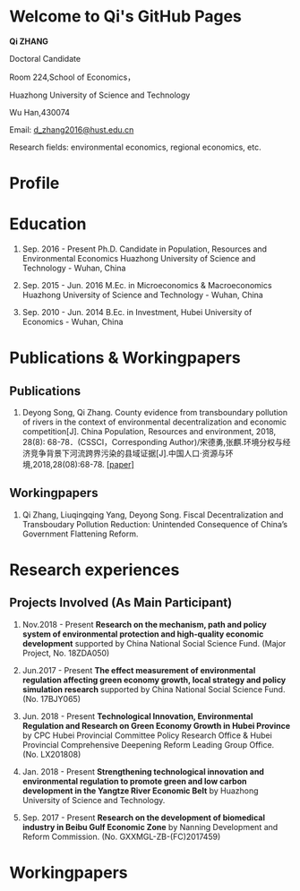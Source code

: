 # Welcome to Qi's GitHub Pages
**Qi ZHANG**

Doctoral Candidate

Room 224,School of Economics，

Huazhong University of Science and Technology

Wu Han,430074

Email: d_zhang2016@hust.edu.cn

Research fields: environmental economics, regional economics, etc.

# Profile

# Education
 
1. Sep. 2016 - Present        Ph.D. Candidate in Population, Resources and Environmental Economics  Huazhong University of Science and Technology - Wuhan, China 

2. Sep. 2015 - Jun. 2016    M.Ec. in Microeconomics & Macroeconomics  Huazhong University of Science and Technology - Wuhan, China

3. Sep. 2010 - Jun. 2014    B.Ec. in Investment, Hubei University of Economics - Wuhan, China 


# Publications & Workingpapers
## Publications
1. Deyong Song, Qi Zhang. County evidence from transboundary pollution of rivers in the context of environmental decentralization and economic competition[J]. China Population, Resources and environment, 2018, 28(8): 68-78．(CSSCI，Corresponding Author)/宋德勇,张麒.环境分权与经济竞争背景下河流跨界污染的县域证据[J].中国人口·资源与环境,2018,28(08):68-78. [[paper]](http://kns.cnki.net/KCMS/detail/detail.aspx?dbcode=CJFQ&dbname=CJFDLAST2018&filename=ZGRZ201808008&uid=WEEvREcwSlJHSldRa1FhdXNXaEd2UnVvNXVVNFR1VkJObHViaExkYmpHQT0=$9A4hF_YAuvQ5obgVAqNKPCYcEjKensW4IQMovwHtwkF4VYPoHbKxJw!!&v=MTE2MTMzcVRyV00xRnJDVVJMT2ZZdVptRnkzblY3cktQeXJaZExHNEg5bk1wNDlGYklSOGVYMUx1eFlTN0RoMVQ=)

## Workingpapers
1. Qi Zhang, Liuqingqing Yang, Deyong Song. Fiscal Decentralization and Transboudary Pollution Reduction: Unintended Consequence of China’s Government Flattening Reform. 



# Research experiences
## Projects Involved (As Main Participant)
1. Nov.2018 - Present  **Research on the mechanism, path and policy system of environmental protection and high-quality economic development** supported by China National Social Science Fund. (Major Project, No. 18ZDA050) 
1. Jun.2017 - Present  **The effect measurement of environmental regulation affecting green economy growth, local strategy and policy simulation research** supported by China National Social Science Fund. (No. 17BJY065)

3. Jun. 2018 - Present **Technological Innovation, Environmental Regulation and Research on Green Economy Growth in Hubei Province** by CPC Hubei Provincial Committee Policy Research Office & Hubei Provincial Comprehensive Deepening Reform Leading Group Office. (No. LX201808)

4. Jan. 2018 - Present   **Strengthening technological innovation and environmental regulation to promote green and low carbon development in the Yangtze River Economic Belt** by Huazhong University of Science and Technology.

5. Sep. 2017 - Present   **Research on the development of biomedical industry in Beibu Gulf Economic Zone** by Nanning Development and Reform Commission. (No. GXXMGL-ZB-(FC)2017459)



# Workingpapers



